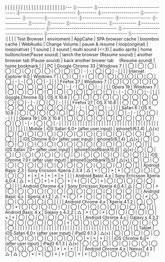 |       |           |                                       |                               |           |                       |                   |           |                   |                   |                   |               |           |           |                       |               |                                   |                                       |                                           |                                           |                   |
|:---  :|:-------- :|:------------------------------------ :|:---------------------------- :|:-------- :|:-------------------  :|:---------------  :|:---------:|:---------------  :|:---------------- :|:---------------- :|:------------ :|:-------  :|:-------  :|:-------------------  :|:------------ :|:-----------------------------    :|:----------------------------------   :|:--------------------------------------   :|:---------------------------------------- :|:-------------    :|
|       |           | Test Browser                          | enviroment                    | AppCahe   | SPA browser cache     | boombox cache     | WebAudio  | Change Volume     | pause & resume    | loop(original)    | loop(native)  | 1 sound   | 2 sound   | multi sound (<=3)     | audio sprite  | home buttonclose(Pause sound)     | lanch the browser  (Resume sound)     | another browser tab      (Pause sound)    | back another brower tab  　(Resume sound)     | home bookmark     |
|       | PC        | Google Chrome 33                      | Windows 7                     |           | ◯                     | ◯                 | ◯         | ◯                 | ◯                 | ◯                 | ◯             | ◯         | ◯         | ◯                     | ◯             | -                                 | -                                     | ◯                                         | ◯                                         | -                 |
|       |           | Internet Explorer 9.0                 | Windows 7                     |           | ◯                     | ◯                 | ☓         | ◯                 | ◯                 | ◯                 | ◯             | ◯         | ◯         | ◯                     | ◯             | -                                 | -                                     | ◯                                         | ◯                                         | -                 |
|       |           | Firefox 27                            | Windows 7                     |           | ◯                     | ◯                 | ◯         | ◯                 | ◯                 | ◯                 | ◯             | ◯         | ◯         | ◯                     | ◯             | -                                 | -                                     | ◯                                         | ◯                                         | -                 |
|       |           | Opera 19                              | Windows 7                     |           | ◯                     | ◯                 | ◯         | ◯                 | ◯                 | ◯                 | ◯             | ◯         | ◯         | ◯                     | ◯             | -                                 | -                                     | ◯                                         | ◯                                         | -                 |
|       |           | Google Chrome 33                      | OS X 10.8                     |           | ◯                     | ◯                 | ◯         | ◯                 | ◯                 | ◯                 | ◯             | ◯         | ◯         | ◯                     | ◯             | -                                 | -                                     | ◯                                         | ◯                                         | -                 |
|       |           | Firefox 27                            | OS X 10.8                     |           | ◯                     | ◯                 | ◯         | ◯                 | ◯                 | ◯                 | ◯             | ◯         | ◯         | ◯                     | ◯             | -                                 | -                                     | ◯                                         | ◯                                         | -                 |
|       |           | Safari 6                              | OS X 10.8                     |           | ◯                     | ◯                 | ◯         | ◯                 | ◯                 | ◯                 | ◯             | ◯         | ◯         | ◯                     | ◯             | -                                 | -                                     | ◯                                         | ◯                                         | -                 |
|       |           | Opera 19                              | OS X 10.8                     |           | ◯                     | ◯                 | ◯         | ◯                 | ◯                 | ◯                 | ◯             | ◯         | ◯         | ◯                     | ◯             | -                                 | -                                     | ◯                                         | ◯                                         | -                 |
|       |           |                                       |                               |           |                       |                   |           |                   |                   |                   |               |           |           |                       |               |                                   |                                       |                                           |                                           |                   |
|       |           |                                       |                               |           |                       |                   |           |                   |                   |                   |               |           |           |                       |               |                                   |                                       |                                           |                                           |                   |
|       | Mobile    | iOS Safari 6.0+ (after user input)    | iphone5(6.1.4)                | △(×)      | ◯                     | ◯                 | ◯         | ◯                 | ◯                 | ◯                 | ◯             | ◯         | ◯         | ◯                     | ◯             | ◯                                 | ◯                                     | ◯                                         | ◯                                         | ◯                 |
|       |           | iOS Chrome 6.0+ (after user input)    | iphone5(6.1.4)                | △(×)      | ◯                     | ◯                 | ◯         | ◯                 | ◯                 | ◯                 | ◯             | ◯         | ◯         | ◯                     | ◯             | ◯                                 | ◯                                     | ◯                                         | ◯                                         | ◯                 |
|       |           | iOS Safari 7.0+ (after user input)    | iphone5(softbank15.5)         | △(×)      | ◯                     | ◯                 | ◯         | ◯                 | ◯                 | ◯                 | ◯             | ◯         | ◯         | ◯                     | ◯             | ◯                                 | ◯                                     | ◯                                         | ◯                                         | ◯                 |
|       |           | iOS Chrome 7.0+ (after user input)    | iphone5(softbank15.5)         | △(×)      | ◯                     | ◯                 | ◯         | ◯                 | ◯                 | ◯                 | ◯             | ◯         | ◯         | ◯                     | ◯             | ◯                                 | ◯                                     | ◯                                         | ◯                                         | ◯                 |
|       |           | Android Basic 2.3                     | Sony Ericsson Xperia 2.3.4    | △         | ×                     | ◯                 | ×         | ×                 | ◯                 | ◯                 | ◯             | ◯         | ◯         | ◯                     | ×             | ×                                 | ×                                     | ×                                         | ×                                         | ×                 |
|       |           | Android Basic 4.x                     | Sony Erricsson Xperia 4.0.4   | △         | ×                     | ◯                 | ×         | ×                 | ◯                 | ×                 | ×             | ◯         | ◯         | ×                     | ◯             | ◯                                 | ◯                                     | ◯                                         | ◯                                         | ◯                 |
|       |           | Android Chrome 4.x                    | Sony Erricsson Xperia 4.0.4   | △         | ◯                     | ◯                 | ×         | ◯                 | ◯                 | ◯                 | ◯             | ◯         | ◯         | ◯                     | ◯             | ◯                                 | ◯                                     | ◯                                         | ◯                                         | ◯                 |
|       |           | Android Basic 4.x                     | Xperia 4.1.2                  | △         | ×                     | ◯                 | ×         | ◯                 | ◯                 | ◯                 | ◯             | ◯         | ◯         | ×                     | ◯             | ◯                                 | ◯                                     | ◯                                         | ◯                                         | ◯                 |
|       |           | Android Chrome 4.x                    | Xperia 4.1.2                  | ◯         | ◯                     | ◯                 | ×         | ◯                 | ◯                 | ◯                 | ◯             | ◯         | ◯         | ◯                     | ◯             | ◯                                 | ◯                                     | ◯                                         | ◯                                         | ◯                 |
|       |           | Android Basic 4.x                     | Galaxy s 4.2.2                | △         | ×                     | ◯                 | ×         | ◯                 | ◯                 | ◯                 | ◯             | ◯         | ×         | ×                     | ◯             | ◯                                 | ◯                                     | ◯                                         | ◯                                         | ◯                 | 
|       |           | Android Chrome 4.x                    | Galaxy s 4.2.2                | ◯         | ◯                     | ◯                 | ◯         | ◯                 | ◯                 | ×                 | ◯             | ◯         | ◯         | ◯                     | ◯             | ◯                                 | ◯                                     | ◯                                         | ◯                                         | ◯                 |
|       |           |                                       |                               |           |                       |                   |           |                   |                   |                   |               |           |           |                       |               |                                   |                                       |                                           |                                           |                   |
|       |           |                                       |                               |           |                       |                   |           |                   |                   |                   |               |           |           |                       |               |                                   |                                       |                                           |                                           |                   |
|       | Tablet    | iOS Safari 6.0+ (after user input)    | iPad2 6.1.3                   | △(×)      | ◯                     | ◯                 | ◯         | ◯                 | ◯                 | ◯                 | ◯             | ◯         | ◯         | ◯                     | ◯             | ◯                                 | ◯                                     | ×                                         | ×                                         | ×                 |
|       |           | iOS Chrome 6.0+ (after user input)    | iPad2 6.1.3                   | △(×)      | ◯                     | ◯                 | ◯         | ◯                 | ◯                 | ◯                 | ◯             | ◯         | ◯         | ◯                     | ◯             | ◯                                 | ◯                                     | ×                                         | ×                                         | ×                 |
|       |           | Android Chrome 4.x                    | Nexux7 4.3                    | △         | △                     | ◯                 | ×         | ×                 | ◯                 | ×                 | ×             | ◯         | ×         | ×                     | ◯             | ◯                                 | ◯                                     | ◯                                         | ◯                                         | ◯                 |
